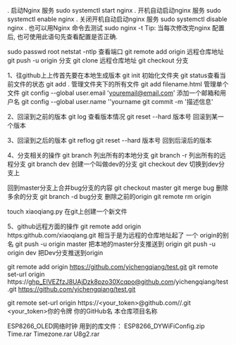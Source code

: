 . 启动Nginx 服务
sudo systemctl start nginx
. 开机自动启动nginx 服务
sudo systemctl enable nginx
. 关闭开机自动启动nginx 服务
sudo systemctl disable nginx
. 也可以用Nginx 命令去测试
sudo nginx -t
Tip: 当每次修改完nginx 配置后, 也可使用此语句先查看配置是否正确.


sudo passwd root
netstat -ntlp 查看端口
git remote add origin 远程仓库地址
git push -u origin 分支
git clone 远程仓库地址
git checkout 分支

1、往github上上传首先要在本地生成版本 
git init  初始化文件夹
git status查看当前文件的状态
git add .  管理文件夹下的所有文件
git add filename.html 管理单个文件
git config --global user.email 'youremail@email.com'  添加一个邮箱和用户名
git config --global user.name ''yourname
git commit -m '描述信息'

2、回滚到之前的版本
git log 查看版本情况
git reset --hard 版本号     回滚到某一个版本

3、回滚到之后的版本
git reflog
git reset --hard 版本号     回到后滚后的版本

4、分支相关的操作
git branch 列出所有的本地分支
git branch -r  列出所有的远程分支
git branch dev 创建一个叫做dev的分支
git checkout dev  切换到dev分支上

回到master分支上合并bug分支的内容
git checkout master
git merge bug
删除多余的分支 
git branch -d bug分支
删除之前的origin 
git remote rm origin

touch xiaoqiang.py 在git上创建一个新文件

5、github远程方面的操作
git remote add origin https:github.com/xiaoqiang.git
相当于是为远程的仓库地址起了 一个  origin的别名
git push -u origin master  把本地的master分支推送到 origin
git push -u origin dev 把Dev分支推送到origin

git remote add origin    https://github.com/yichengqiang/test.git
git remote set-url origin https://ghp_ElVEZfzJ8UAjDzk8pzo30Xcqpo@github.com/yichengqiang/test.git
https://github.com/yichengqiang/test.git

git remote set-url origin  https://<your_token>@github.com/<USERNAME>/<REPO>.git
<your_token>你的令牌
<USERNAME> 你的GitHub名
<REPO> 本仓库项目名称


ESP8266_OLED网络时钟
用到的库文件：
ESP8266_DYWiFiConfig.zip
Time.rar
Timezone.rar
U8g2.rar
